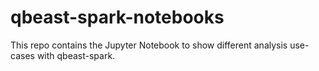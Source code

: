 # qbeast-spark-notebooks

This repo contains the Jupyter Notebook to show different analysis use-cases with qbeast-spark.
